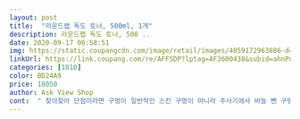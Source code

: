 ```yaml
---
layout: post 
title:  "라운드랩 독도 토너, 500ml, 1개" 
description: 라운드랩 독도 토너, 500 ..
date: 2020-09-17 06:58:51 
img: https://static.coupangcdn.com/image/retail/images/4059172963886-d434b937-b2f4-4ffb-b044-8c6f510dfa92.jpg 
linkUrl: https://link.coupang.com/re/AFFSDP?lptag=AF3600438&subid=ahnPublicAsk&pageKey=1414809213&itemId=2451494211&vendorItemId=70445138100&traceid=V0-113-b614b749ecb961d1 
categories: [1010] 
color: BD24A9 
price: 18050 
author: Ask View Shop 
cont:  " 찾아찾아 단점이라면 구멍이 일반적인 스킨 구멍이 아니라 주사기에서 바늘 뺀 구멍이 돌출형으로 되어있어요 ㅠㅠ 구멍이 크다보니 처음 사용할 때 양조절이 안되서 물같은 스킨이 주르르륵 손등을 흘러.<br/>.<br/> (닦토할 땐 편함) 후기에 따로 공병에 옮겨담아 미스트처럼 사용하는 분들이 많았는데 이런 이유일까요☹️ 성분이 착해서 참아보아욧 .<br/>.<br/><br/>+유통기한도 넉넉해요<br/>가격 ₩22,090<br/>강추합니다<br/>너무 물같은걸 사는걸까 걱정했는데<br/>대용량이라 안개미스트 공병에 담아서 썼는데<br/>독도 토너처럼 순하고 보습감 좋은걸로 앞으로도 바를것같아요<br/>무엇보다 보습감이 좋아요<br/>무향입니다<br/>물제형이면 안개처럼 분사되는데<br/>미스트로 뿌리고 흡수하고를 두세번 반복하는데<br/>바른직후<br/>바를때 약간 미끌미끌한 느낌이 있어요<br/>배송일 20.<br/>05.<br/>08<br/>보습가득한 물을 바르는 느낌???<br/>보습력<br/>보습력이 있네요<br/>뽀드득한 발림을 생각했는데<br/>세번째 구입합니다.<br/><br/>솔직히 닦토라 보습력 기대는 안했는데<br/>수분감이 충만해요<br/>약산성 토너를 바로 얼굴에 올리면 살짝 자극적으로 느껴지고 무언가 당기는 느낌이 들어서 항상 독도토너를 먼저 바릅니다.<br/><br/>에센스 바른거마냥<br/>여름엔 크림이며 에센스며 무거운 느낌이 들어서 손이 잘 안가는데 그렇다고 안바르기엔 푸석하고 고민이 참 많은 건성피부 입니당 ㅎㅎ 그런데 독도스킨은 스킨만으로 어느정도 보습감과 산뜻함까지 느껴져서 아주 만족해요!<br/>왜 이게 토너 상위권인지 알겠어요<br/>유통기한 23.<br/>03.<br/>03<br/>이건 약간 입자가 큰지 안개가 안되고 일반 미스트처럼 돼요<br/>이게 물토너라서 바를때도 물같이<br/>이렇게 하니까 당김없고 촉촉 했어요<br/>인터넷 셀렙들이 많이 애용하는 토너로 유명해요<br/>자극적인 성분 하나없이 깨끗한 성분으로 구성되어있고<br/>저는 건성피부이고 피부가 예민해서 화장품 신중히 고르는데<br/>저는 토너를 두개정도 쓰는데 하나는 약산성 로즈마리 토너고 하나는 이거입니다<br/>저는 화장솜으로 한번 닦고<br/>제일 처음 세안하고 바르는게 토너인만큼<br/>제형<br/>촉촉합니다.<br/><br/>토너치고 보습력 있는편에 속해요<br/>특히나 용량이 제법 커서 여러가지 방법으로 사용이 가능한 점도 꽤 마음에 듭니당! 큰 기대없이 구매했는데 유명한것에는 역시 이유가 있나봐용<br/>평생 소장하고 애용하고싶어요<br/>평소 닦토해오다가 집에만 있을 때는 귀찮아서 걍 7스킨 하고있어요 외출 후에는 닦토하는데 한 번으로는 각질제거 효과인지는 모르겠지만 피부결은 확실히 정돈되는 느낌이예요! ㅎㅎ 레이어링 할수록 보습감이 느껴집니당<br/>향<br/>화해에서도 평점 늘 1,2등 하는걸로 알고있습니다.<br/><br/>" 
---
```

